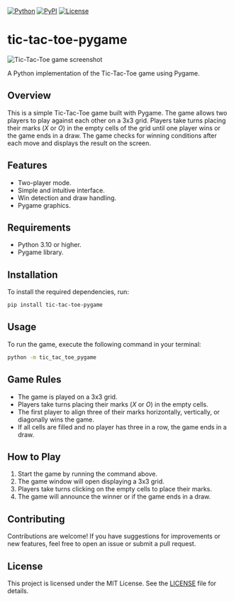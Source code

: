 [![Python](https://img.shields.io/pypi/pyversions/tic-tac-toe-pygame.svg)](https://badge.fury.io/py/tic-tac-toe-pygame)
[![PyPI](https://badge.fury.io/py/tic-tac-toe-pygame.svg)](https://badge.fury.io/py/tic-tac-toe-pygame)
[![License](https://img.shields.io/github/license/giansimone/tic-tac-toe-pygame)](https://github.com/giansimone/tic-tac-toe-pygame/blob/main/LICENSE)

# tic-tac-toe-pygame

![Tic-Tac-Toe game screenshot](assets/tictactoe-screenshot.png)

A Python implementation of the Tic-Tac-Toe game using Pygame.

## Overview

This is a simple Tic-Tac-Toe game built with Pygame. The game allows two players to play against each other on a 3x3 grid. Players take turns placing their marks (_X_ or _O_) in the empty cells of the grid until one player wins or the game ends in a draw. The game checks for winning conditions after each move and displays the result on the screen.

## Features

- Two-player mode.
- Simple and intuitive interface.
- Win detection and draw handling.
- Pygame graphics.

## Requirements

- Python 3.10 or higher.
- Pygame library.

## Installation

To install the required dependencies, run:

```bash
pip install tic-tac-toe-pygame
```

## Usage

To run the game, execute the following command in your terminal:

```bash
python -m tic_tac_toe_pygame
```

## Game Rules

- The game is played on a 3x3 grid.
- Players take turns placing their marks (_X_ or _O_) in the empty cells.
- The first player to align three of their marks horizontally, vertically, or diagonally wins the game.
- If all cells are filled and no player has three in a row, the game ends in a draw.

## How to Play

1. Start the game by running the command above.
2. The game window will open displaying a 3x3 grid.
3. Players take turns clicking on the empty cells to place their marks.
4. The game will announce the winner or if the game ends in a draw.

## Contributing

Contributions are welcome! If you have suggestions for improvements or new features, feel free to open an issue or submit a pull request.

## License

This project is licensed under the MIT License. See the [LICENSE](LICENSE) file for details.
